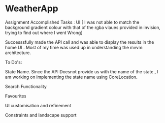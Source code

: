 # WeatherApp
Assignment
Accomplished Tasks : 
UI [ I was not able to match the background gradient colour  with that of the rgba vlaues provided in invision, trying to find out where I went Wrong]

Successsfully made the API call and was able to display the results in the home UI . Most of my time was used up in understanding the mvvm architecture. 



To Do's:

State Name. Since the API Doesnot provide us with the name of the state , I am working on implementing the state name using CoreLocation.

Search Functionality 

Favourites

UI customisation and refinement

Constraints and landscape support


